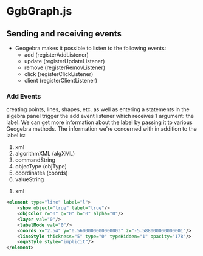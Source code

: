 # GgbGraph.js

## Sending and receiving events

- Geogebra makes it possible to listen to the following events:
  - add (registerAddListener)
  - update (registerUpdateListener)
  - remove (registerRemovListener)
  - click (registerClickListener)
  - client (registerClientListener)

### Add Events

creating points, lines, shapes, etc. as well as entering a statements in the algebra panel trigger
the add event listener which receives 1 argument: the label. We can get more information about
the label by passing it to various Geogebra methods. The information we're concerned with in addition to
the label is:

1. xml
1. algorithmXML (algXML)
1. commandString
1. objecType (objType)
1. coordinates (coords)
1. valueString

1) xml

```xml
<element type="line" label="l">
	<show object="true" label="true"/>
	<objColor r="0" g="0" b="0" alpha="0"/>
	<layer val="0"/>
	<labelMode val="0"/>
	<coords x="2.54" y="0.5600000000000003" z="-5.588000000000001"/>
	<lineStyle thickness="5" type="0" typeHidden="1" opacity="178"/>
	<eqnStyle style="implicit"/>
</element>
```
